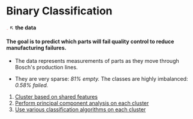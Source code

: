 # __Binary Classification__


[<img src="img/logo.png" style="width: 5px;"/>](https://www.kaggle.com/c/bosch-production-line-performance/data) ↖  __the data__

#### The goal is to predict which parts will fail quality control to reduce manufacturing failures.

- The data represents measurements of parts as they move through Bosch's production lines.

- They are very sparse: *81% empty.* The classes are highly imbalanced: *0.58% failed.*

1. [Cluster based on shared features](clustering.py)
2. [Perform principal component analysis on each cluster](pca.py)
3. [Use various classification algorithms on each cluster](training.py)
